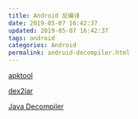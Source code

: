 ```yaml
---
title: Android 反编译
date: 2019-05-07 16:42:37
updated: 2019-05-07 16:42:37
tags: android
categories: Android
permalink: android-decompiler.html
---
```




[apktool](<https://bitbucket.org/iBotPeaches/apktool/downloads/>)

[dex2jar](<https://github.com/pxb1988/dex2jar>)

[Java Decompiler](<http://java-decompiler.github.io/>)

